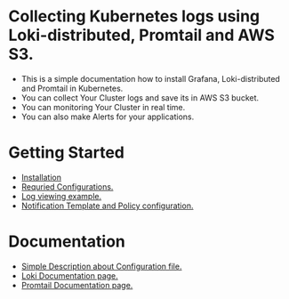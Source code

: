 # Collecting Kubernetes logs using Loki-distributed, Promtail and AWS S3.

* This is a simple documentation how to install Grafana, Loki-distributed and Promtail in Kubernetes.
* You can collect Your Cluster logs and save its in AWS S3 bucket.
* You can monitoring Your Cluster in real time.
* You can also make Alerts for your applications.


# Getting Started

* [Installation](./Installation/README.md)
* [Requried Configurations.](./ConfigFiles/README.md)
* [Log viewing example.](./LogsView/README.md)
* [Notification Template and Policy configuration.](./NotificationPolicy/README.md)


# Documentation 

* [Simple Description about Configuration file.](./Documents/README.md)
* [Loki Documentation page.](https://grafana.com/docs/loki/latest/?pg=oss-loki&plcmt=quick-links)
* [Promtail Documentation page.](https://grafana.com/docs/loki/latest/clients/promtail/)
